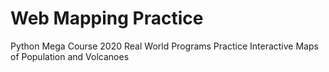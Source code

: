# Web Mapping Practice
Python Mega Course 2020 Real World Programs Practice
Interactive Maps of Population and Volcanoes
